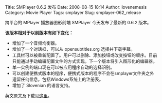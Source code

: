 Title: SMPlayer 0.6.2 发布
Date: 2008-08-15 18:14
Author: lovenemesis
Category: Movie Player
Tags: smplayer
Slug: smplayer-062_release

跨平台的 MPlayer 播放器图形前端 SMPlayer 今天发布了最新的 0.6.2 版本。

**该版本相对于以前版本有如下变化：**

-   增加了一个音频均衡器。
-   增加了一个对话框，可以从 opensubtitles.org 选择并下载字幕。
-   工具栏可以被重新配置了。用户可以删除、添加按钮或改变按钮的顺序。目前只能通过手动编辑配置文件的方式实现。下一个版本将引入图形化的编辑器。
-   单一实例的端口现在可以被应用程序自动的选择识别。
-   可以创建便携式版本的程序，便携式版本的程序不会在smplayer文件夹之外遗留任何信息，包括Windows系统上的注册表。
-   增加了 Slovenian 的语言支持。

英文原文及下载见[这里](http://www.qt-apps.org/content/show.php/SMPlayer?content=61041)。
